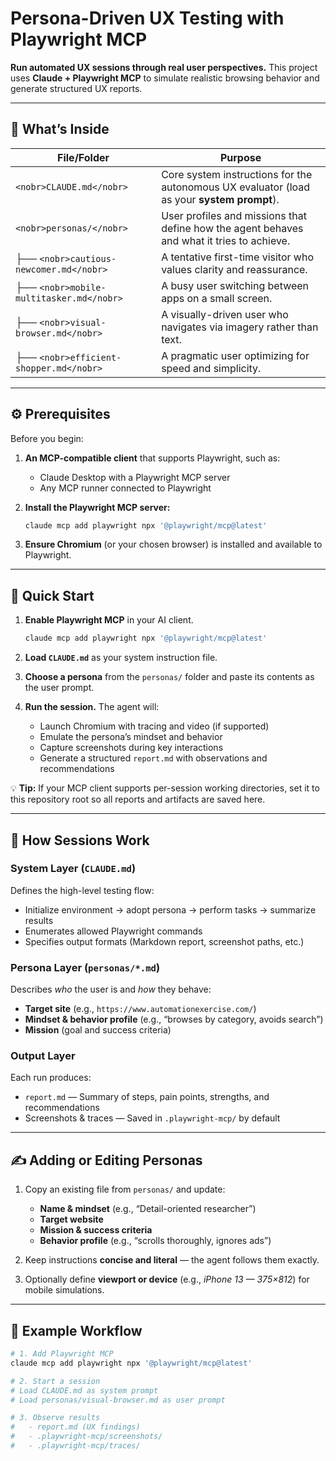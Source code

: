# Persona-Driven UX Testing with Playwright MCP

**Run automated UX sessions through real user perspectives.**
This project uses **Claude + Playwright MCP** to simulate realistic browsing behavior and generate structured UX reports.

---

## 📂 What’s Inside

| File/Folder                 | Purpose                                                                                    |
|--------------|----------|
| `<nobr>CLAUDE.md</nobr>` | Core system instructions for the autonomous UX evaluator (load as your **system prompt**). |
| `<nobr>personas/</nobr>` | User profiles and missions that define how the agent behaves and what it tries to achieve. |
| ├── `<nobr>cautious-newcomer.md</nobr>` | A tentative first-time visitor who values clarity and reassurance. |
| ├── `<nobr>mobile-multitasker.md</nobr>` | A busy user switching between apps on a small screen. |
| ├── `<nobr>visual-browser.md</nobr>` | A visually-driven user who navigates via imagery rather than text. |
| ├── `<nobr>efficient-shopper.md</nobr>` | A pragmatic user optimizing for speed and simplicity. |

---

## ⚙️ Prerequisites

Before you begin:

1. **An MCP-compatible client** that supports Playwright, such as:

   * Claude Desktop with a Playwright MCP server
   * Any MCP runner connected to Playwright
2. **Install the Playwright MCP server:**

   ```bash
   claude mcp add playwright npx '@playwright/mcp@latest'
   ```
3. **Ensure Chromium** (or your chosen browser) is installed and available to Playwright.

---

## 🚀 Quick Start

1. **Enable Playwright MCP** in your AI client.

   ```bash
   claude mcp add playwright npx '@playwright/mcp@latest'
   ```
2. **Load `CLAUDE.md`** as your system instruction file.
3. **Choose a persona** from the `personas/` folder and paste its contents as the user prompt.
4. **Run the session.** The agent will:

   * Launch Chromium with tracing and video (if supported)
   * Emulate the persona’s mindset and behavior
   * Capture screenshots during key interactions
   * Generate a structured `report.md` with observations and recommendations

💡 **Tip:** If your MCP client supports per-session working directories, set it to this repository root so all reports and artifacts are saved here.

---

## 🧠 How Sessions Work

### System Layer (`CLAUDE.md`)

Defines the high-level testing flow:

* Initialize environment → adopt persona → perform tasks → summarize results
* Enumerates allowed Playwright commands
* Specifies output formats (Markdown report, screenshot paths, etc.)

### Persona Layer (`personas/*.md`)

Describes *who* the user is and *how* they behave:

* **Target site** (e.g., `https://www.automationexercise.com/`)
* **Mindset & behavior profile** (e.g., “browses by category, avoids search”)
* **Mission** (goal and success criteria)

### Output Layer

Each run produces:

* `report.md` — Summary of steps, pain points, strengths, and recommendations
* Screenshots & traces — Saved in `.playwright-mcp/` by default

---

## ✍️ Adding or Editing Personas

1. Copy an existing file from `personas/` and update:

   * **Name & mindset** (e.g., “Detail-oriented researcher”)
   * **Target website**
   * **Mission & success criteria**
   * **Behavior profile** (e.g., “scrolls thoroughly, ignores ads”)
2. Keep instructions **concise and literal** — the agent follows them exactly.
3. Optionally define **viewport or device** (e.g., *iPhone 13 — 375×812*) for mobile simulations.

---

## 🧩 Example Workflow

```bash
# 1. Add Playwright MCP
claude mcp add playwright npx '@playwright/mcp@latest'

# 2. Start a session
# Load CLAUDE.md as system prompt
# Load personas/visual-browser.md as user prompt

# 3. Observe results
#   - report.md (UX findings)
#   - .playwright-mcp/screenshots/
#   - .playwright-mcp/traces/
```
